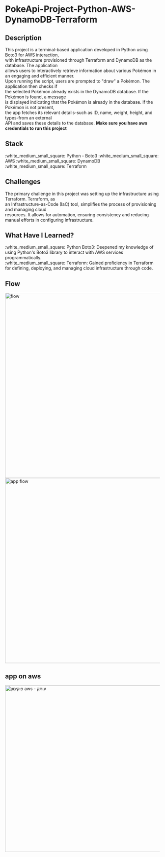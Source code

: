 # PokeApi-Project-Python-AWS-DynamoDB-Terraform

<h2>Description</h2>

<p>
This project is a terminal-based application developed in Python using Boto3 for AWS interaction,</br> with infrastructure provisioned through Terraform and DynamoDB as the database. The application</br> allows users to interactively retrieve information about various Pokémon in an engaging and efficient manner.
</br>
Upon running the script, users are prompted to "draw" a Pokémon. The application then checks if</br> the selected Pokémon already exists in the DynamoDB database. If the Pokémon is found, a message</br> is displayed indicating that the Pokémon is already in the database. If the Pokémon is not present,</br> the app fetches its relevant details-such as ID, name, weight, height, and types-from an external</br> API and saves these details to the database.
<b> Make sure you have aws credentials to run this project </b>

</p>

 <h2> Stack</h2>
:white_medium_small_square: Python - Boto3
:white_medium_small_square: AWS
:white_medium_small_square: DynamoDB
:white_medium_small_square: Terraform
</br>

<h2>Challenges</h2>
<p>
The primary challenge in this project was setting up the infrastructure using Terraform. Terraform, as</br> an Infrastructure-as-Code (IaC) tool, simplifies the process of provisioning and managing cloud</br> resources. It allows for automation, ensuring consistency and reducing manual efforts in configuring infrastructure.
</p>

<h2> What Have I Learned? </h2>
:white_medium_small_square: Python Boto3: Deepened my knowledge of using Python's Boto3 library to interact with AWS services programmatically.
</br>
:white_medium_small_square: Terraform: Gained proficiency in Terraform for defining, deploying, and managing cloud infrastructure through code.

<h2>Flow</h2>
<img width="600" alt="‏‏flow" src="https://github.com/user-attachments/assets/587e3e19-3249-4b9e-8eb5-a1e8f8a3702a](https://github.com/vov62/PokeApi-Project-Python-AWS-DynamoaDB-Terraform/blob/main/assets/mermaid-diagram-2024-11-05-170009.png?raw=true">



<img width="600" alt="app flow" src="https://camo.githubusercontent.com/61c483546646c4586f978bf40d0d4db47ad98f6219393a2e25b9bc18359b79f0/68747470733a2f2f692e6962622e636f2f703364323433632f53637265656e73686f742d323032342d31302d30382d61742d31372d35342d30322e706e67">


<h2>app on aws</h2>
<img width="540" alt="‏‏פוקימון aws - עותק" src="https://github.com/user-attachments/assets/587e3e19-3249-4b9e-8eb5-a1e8f8a3702a">
